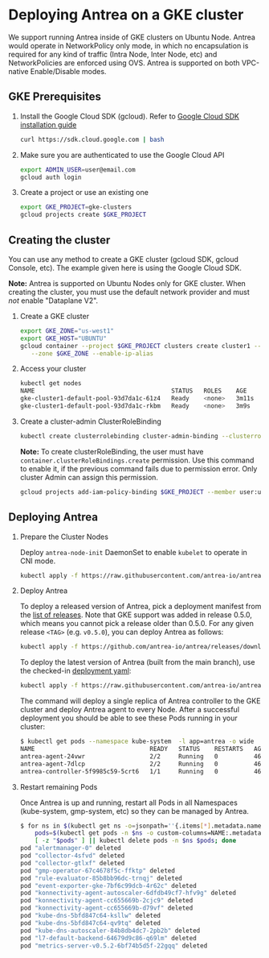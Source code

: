 # Deploying Antrea on a GKE cluster

We support running Antrea inside of GKE clusters on Ubuntu Node. Antrea would operate
in NetworkPolicy only mode, in which no encapsulation is required for any kind of traffic
(Intra Node, Inter Node, etc) and NetworkPolicies are enforced using OVS. Antrea is supported
on both VPC-native Enable/Disable modes.

## GKE Prerequisites

1. Install the Google Cloud SDK (gcloud). Refer to [Google Cloud SDK installation guide](https://cloud.google.com/sdk/install)

    ```bash
    curl https://sdk.cloud.google.com | bash
    ```

2. Make sure you are authenticated to use the Google Cloud API

    ```bash
    export ADMIN_USER=user@email.com
    gcloud auth login
    ```

3. Create a project or use an existing one

    ```bash
    export GKE_PROJECT=gke-clusters
    gcloud projects create $GKE_PROJECT
    ```

## Creating the cluster

You can use any method to create a GKE cluster (gcloud SDK, gcloud Console, etc). The example
given here is using the Google Cloud SDK.

**Note:** Antrea is supported on Ubuntu Nodes only for GKE cluster. When creating the cluster, you
  must use the default network provider and must *not* enable "Dataplane V2".

1. Create a GKE cluster

    ```bash
    export GKE_ZONE="us-west1"
    export GKE_HOST="UBUNTU"
    gcloud container --project $GKE_PROJECT clusters create cluster1 --image-type $GKE_HOST \
       --zone $GKE_ZONE --enable-ip-alias
    ```

2. Access your cluster

    ```bash
    kubectl get nodes
    NAME                                      STATUS   ROLES    AGE     VERSION
    gke-cluster1-default-pool-93d7da1c-61z4   Ready    <none>   3m11s   1.25.7-gke.1000
    gke-cluster1-default-pool-93d7da1c-rkbm   Ready    <none>   3m9s    1.25.7-gke.1000
    ```

3. Create a cluster-admin ClusterRoleBinding

    ```bash
    kubectl create clusterrolebinding cluster-admin-binding --clusterrole cluster-admin --user user@email.com
    ```

    **Note:** To create clusterRoleBinding, the user must have `container.clusterRoleBindings.create` permission.
Use this command to enable it, if the previous command fails due to permission error. Only cluster Admin can
assign this permission.

    ```bash
    gcloud projects add-iam-policy-binding $GKE_PROJECT --member user:user@email.com --role roles/container.admin
    ```

## Deploying Antrea

1. Prepare the Cluster Nodes

    Deploy ``antrea-node-init`` DaemonSet to enable ``kubelet`` to operate in CNI mode.

    ```bash
    kubectl apply -f https://raw.githubusercontent.com/antrea-io/antrea/main/build/yamls/antrea-gke-node-init.yml
    ```

2. Deploy Antrea

    To deploy a released version of Antrea, pick a deployment manifest from the
[list of releases](https://github.com/antrea-io/antrea/releases).
Note that GKE support was added in release 0.5.0, which means you cannot
pick a release older than 0.5.0. For any given release `<TAG>` (e.g. `v0.5.0`),
you can deploy Antrea as follows:

    ```bash
    kubectl apply -f https://github.com/antrea-io/antrea/releases/download/<TAG>/antrea-gke.yml
    ```

    To deploy the latest version of Antrea (built from the main branch), use the
checked-in [deployment yaml](https://github.com/antrea-io/antrea/blob/v2.2.2/build/yamls/antrea-gke.yml):

    ```bash
    kubectl apply -f https://raw.githubusercontent.com/antrea-io/antrea/main/build/yamls/antrea-gke.yml
    ```

    The command will deploy a single replica of Antrea controller to the GKE
cluster and deploy Antrea agent to every Node. After a successful deployment
you should be able to see these Pods running in your cluster:

    ```bash
    $ kubectl get pods --namespace kube-system  -l app=antrea -o wide
    NAME                                READY   STATUS    RESTARTS   AGE   IP              NODE                                      NOMINATED NODE   READINESS GATES
    antrea-agent-24vwr                  2/2     Running   0          46s   10.138.15.209   gke-cluster1-default-pool-93d7da1c-rkbm   <none>           <none>
    antrea-agent-7dlcp                  2/2     Running   0          46s   10.138.15.206   gke-cluster1-default-pool-9ba12cea-wjzn   <none>           <none>
    antrea-controller-5f9985c59-5crt6   1/1     Running   0          46s   10.138.15.209   gke-cluster1-default-pool-93d7da1c-rkbm   <none>           <none>
    ```

3. Restart remaining Pods

    Once Antrea is up and running, restart all Pods in all Namespaces (kube-system, gmp-system, etc) so they can be managed by Antrea.

    ```bash
    $ for ns in $(kubectl get ns -o=jsonpath=''{.items[*].metadata.name}'' --no-headers=true); do \
        pods=$(kubectl get pods -n $ns -o custom-columns=NAME:.metadata.name,HOSTNETWORK:.spec.hostNetwork --no-headers=true | grep '<none>' | awk '{ print $1 }'); \
        [ -z "$pods" ] || kubectl delete pods -n $ns $pods; done
    pod "alertmanager-0" deleted
    pod "collector-4sfvd" deleted
    pod "collector-gtlxf" deleted
    pod "gmp-operator-67c4678f5c-ffktp" deleted
    pod "rule-evaluator-85b8bb96dc-trnqj" deleted
    pod "event-exporter-gke-7bf6c99dcb-4r62c" deleted
    pod "konnectivity-agent-autoscaler-6dfdb49cf7-hfv9g" deleted
    pod "konnectivity-agent-cc655669b-2cjc9" deleted
    pod "konnectivity-agent-cc655669b-d79vf" deleted
    pod "kube-dns-5bfd847c64-ksllw" deleted
    pod "kube-dns-5bfd847c64-qv9tq" deleted
    pod "kube-dns-autoscaler-84b8db4dc7-2pb2b" deleted
    pod "l7-default-backend-64679d9c86-q69lm" deleted
    pod "metrics-server-v0.5.2-6bf74b5d5f-22gqq" deleted
    ```

